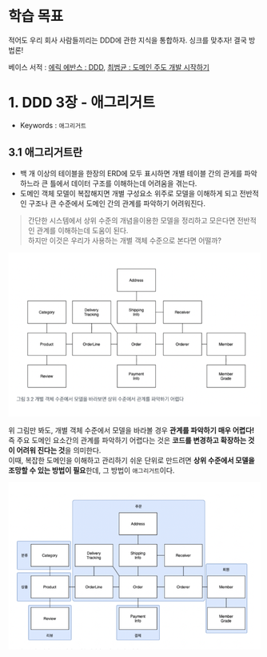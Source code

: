 # 학습 목표

적어도 우리 회사 사람들끼리는 DDD에 관한 지식을 통합하자. 싱크를 맞추자! 결국 방법론!

베이스 서적 : [에릭 에반스 : DDD](https://product.kyobobook.co.kr/detail/S000001514402),  [최범균 : 도메인 주도 개발 시작하기](https://product.kyobobook.co.kr/detail/S000001810495)

# 1. DDD 3장 - 애그리거트

- Keywords : `애그리거트`

## 3.1 애그리거트란
- 백 개 이상의 테이블을 한장의 ERD에 모두 표시하면 개별 테이블 간의 관게를 파악하느라 큰 틀에서 데이터 구조를 이해하는데 어려움을 겪는다.
- 도메인 객체 모델이 복잡해지면 개별 구성요소 위주로 모델을 이해하게 되고 전반적인 구조나 큰 수준에서 도메인 간의 관계를 파악하기 어려워진다.
> 간단한 시스템에서 상위 수준의 개념을이용한 모델을 정리하고 모은다면 전반적인 관계를 이해하는데 도움이 된다.<br>
> 하지만 이것은 우리가 사용하는 개별 객체 수준으로 본다면 어떨까?

![img.png](img.png)

위 그림만 봐도, 개별 객체 수준에서 모델을 바라볼 경우 **관계를 파악하기 매우 어렵다!** <br>
즉 주요 도메인 요소간의 관계를 파악하기 어렵다는 것은 **코드를 변경하고 확장하는 것이 어려워 진다는 것**을 의미한다.<br>
이때, 복잡한 도메인을 이해하고 관리하기 쉬운 단위로 만드려면 **상위 수준에서 모델을 조망할 수 있는 방법이 필요**한데, 그 방법이 `애그리거트`이다.<br>

![img_1.png](img_1.png)
